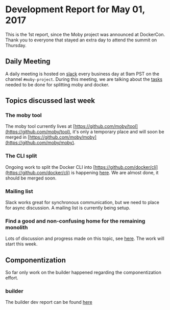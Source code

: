 # Development Report for May 01, 2017

This is the 1st report, since the Moby project was announced at DockerCon. Thank you to everyone that stayed an extra day to attend the summit on Thursday.

## Daily Meeting

A daily meeting is hosted on [slack](https://dockercommunity.slack.com/) every business day at 9am PST on the channel `#moby-project`.
During this meeting, we are talking about the [tasks](https://github.com/moby/moby/issues/32867) needed to be done for splitting moby and docker.

## Topics discussed last week

### The moby tool

The moby tool currently lives at [https://github.com/moby/tool](https://github.com/moby/tool), it's only a temporary place and will soon be merged in [https://github.com/moby/moby](https://github.com/moby/moby).

### The CLI split

Ongoing work to split the Docker CLI into [https://github.com/docker/cli](https://github.com/docker/cli) is happening [here](https://github.com/moby/moby/pull/32694).
We are almost done, it should be merged soon.

### Mailing list

Slack works great for synchronous communication, but we need to place for async discussion. A mailing list is currently being setup.

### Find a good and non-confusing home for the remaining monolith

Lots of discussion and progress made on this topic, see [here](https://github.com/moby/moby/issues/32871). The work will start this week.

## Componentization

So far only work on the builder happened regarding the componentization effort.

### builder

The builder dev report can be found [here](builder/2017-05-01.md)
